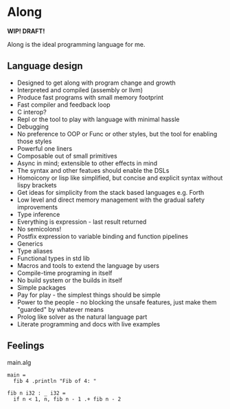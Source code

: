 # Along

**WIP! DRAFT!**

Along is the ideal programming language for me.


## Language design

- Designed to get along with program change and growth
- Interpreted and compiled (assembly or llvm)
- Produce fast programs with small memory footprint
- Fast compiler and feedback loop
- C interop?
- Repl or the tool to play with language with minimal hassle
- Debugging
- No preference to OOP or Func or other styles, but the tool for enabling those styles
- Powerful one liners
- Composable out of small primitives
- Async in mind; extensible to other effects in mind
- The syntax and other featues should enable the DSLs
- Homoicony or lisp like simplified, but concise and explicit syntax without lispy brackets
- Get ideas for simplicity from the stack based languages e.g. Forth
- Low level and direct memory management with the gradual safety improvements
- Type inference
- Everything is expression - last result returned
- No semicolons!
- Postfix expression to variable binding and function pipelines
- Generics
- Type aliases
- Functional types in std lib
- Macros and tools to extend the language by users
- Compile-time programing in itself
- No build system or the builds in itself
- Simple packages
- Pay for play - the simplest things should be simple
- Power to the people - no blocking the unsafe features, just make them "guarded" by whatever means
- Prolog like solver as the natural language part
- Literate programming and docs with live examples


## Feelings

main.alg
```
main = 
  fib 4 .println "Fib of 4: "

fib n i32 : _ i32 =
  if n < 1, n, fib n - 1 .+ fib n - 2

```
